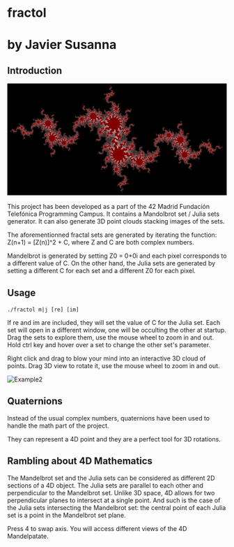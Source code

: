 # fractol
# by Javier Susanna

## Introduction

![Example](https://github.com/JavierSusanna/fractol/blob/main/gallery/Dragon_small.png "Wellcome example")

This project has been developed as a part of the 42 Madrid Fundación Telefónica Programming Campus.
It contains a Mandolbrot set / Julia sets generator. It can also generate 3D point clouds stacking images of the sets.

The aforementionned fractal sets are generated by iterating the function:
Z(n+1) = [Z(n)]^2 + C, where Z and C are both complex numbers.

Mandelbrot is generated by setting Z0 = 0+0i and each pixel corresponds to a different value of C.
On the other hand, the Julia sets are generated by setting a different C for each set and a different Z0 for each pixel.

## Usage
```
./fractol m|j [re] [im]
```

If re and im are included, they will set the value of C for the Julia set.
Each set will open in a different window, one will be occulting the other at startup.
Drag the sets to explore them, use the mouse wheel to zoom in and out.
Hold ctrl key and hover over a set to change the other set's parameter.

Right click and drag to blow your mind into an interactive 3D cloud of points.
Drag 3D view to rotate it, use the mouse wheel to zoom in and out.

![Example2](https://github.com/JavierSusanna/fractol/blob/main/gallery/3D.gif "3D example")

## Quaternions
Instead of the usual complex numbers, quaternions have been used to handle the math part of the project.

They can represent a 4D point and they are a perfect tool for 3D rotations.

## Rambling about 4D Mathematics
The Mandelbrot set and the Julia sets can be considered as different 2D sections of a 4D object.
The Julia sets are parallel to each other and perpendicular to the Mandelbrot set.
Unlike 3D space, 4D allows for two perpendicular planes to intersect at a single point. And such is the case of the Julia sets intersecting the Mandelbrot set: the central point of each Julia set is a point in the Mandelbrot set plane.

Press 4 to swap axis. You will access different views of the 4D Mandelpatate.


